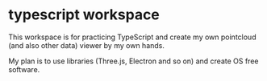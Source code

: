 # typescript workspace

This workspace is for practicing TypeScript and create my own pointcloud (and also other data) viewer by my own hands.

My plan is to use libraries (Three.js, Electron and so on) and create OS free software. 
